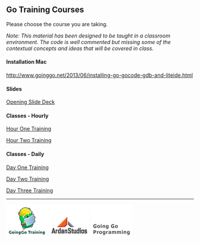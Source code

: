 ## Go Training Courses
Please choose the course you are taking.

*Note: This material has been designed to be taught in a classroom environment. The code is well commented but missing some of the contextual concepts and ideas that will be covered in class.*

#### Installation Mac

http://www.goinggo.net/2013/06/installing-go-gocode-gdb-and-liteide.html

#### Slides

[Opening Slide Deck](day1/opening/slide1.md)

#### Classes - Hourly

[Hour One Training](hour_1_training.md)

[Hour Two Training](hour_2_training.md)

#### Classes - Daily

[Day One Training](day_1_training.md)

[Day Two Training](day_2_training.md)

[Day Three Training](day_3_training.md)

___
[![GoingGo Training](images/ggt_logo.png)](http://www.goinggotraining.net)
[![Ardan Studios](images/ardan_logo.png)](http://www.ardanstudios.com)
[![GoingGo Blog](images/ggb_logo.png)](http://www.goinggo.net)